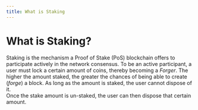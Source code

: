 ```yaml
---
title: What is Staking
---
```


# What is Staking?
Staking is the mechanism a Proof of Stake (PoS) blockchain offers to participate actively in the network consensus.
To be an active participant, a user must lock a certain amount of coins, thereby becoming a _Forger_. The higher the amount staked, the greater the chances of being able to create (_forge_) a block. 
As long as the amount is staked, the user cannot dispose of it.  
Once the stake amount is un-staked, the user can then dispose that certain amount.